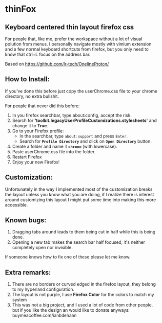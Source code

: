 # thinFox

## Keyboard centered thin layout firefox css

For people that, like me, prefer the workspace without a lot of visual polution from menus.
I personally navigate mostly with vimium extension and a few normal keyboard shortcuts from firefox,
but you only need to know that ctrl+L focus on the address bar.

Based on https://github.com/lr-tech/OnelineProton/

## How to Install:

If you've done this before just copy the userChrome.css file to your chrome directory, no extra bullshit.

For people that never did this before:

1. In you firefox searchbar, type about:config, accept the risk.
2. Search for **'toolkit.legacyUserProfileCustomizations.stylesheets'** and change it to **True**.
3. Go to your Firefox profile:
   - In the searchbar, type `about:support` and press `Enter`.
   - Search for **`Profile Directory`** and click on **`Open Directory`** button.
4. Create a folder and name it **`chrome`** (with lowercase).
5. Paste userChrome.css file into the folder.
6. Restart Firefox
7. Enjoy your new Firefox!

## Customization:
Unfortunately in the way I implemented most of the customization breaks the layout unless you know what you are doing,
if I realize there is interest around customizing this layout I might put some time into making this more accessible.

## Known bugs:
1. Dragging tabs around leads to them being cut in half while this is being done.
2. Opening a new tab makes the search bar half focused, it's neither completely open nor invisible.

If someone knows how to fix one of these please let me know.

## Extra remarks:
1. There are no borders or curved edged in the firefox layout, they belong to my hyperland configuration.
2. The layout is not purple, I use **Firefox Color** for the colors to match my system
3. This was not a big project, and I used a lot of code from other people, but if you like the design an would like to donate anyways: buymeacoffee.com/ianbdehaan

